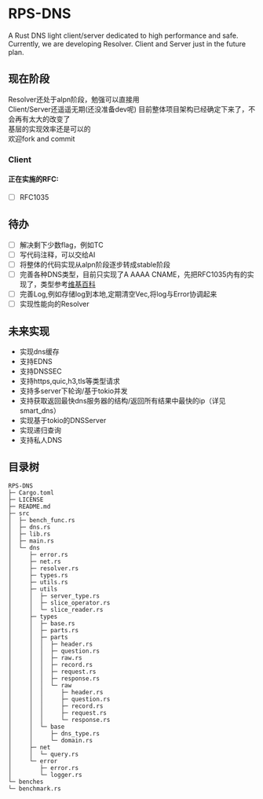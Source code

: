 # RPS-DNS
A Rust DNS light client/server dedicated to high performance and safe.
Currently, we are developing Resolver. Client and Server just in the future plan.

## 现在阶段
Resolver还处于alpn阶段，勉强可以直接用  
Client/Server还遥遥无期(还没准备dev呢)
目前整体项目架构已经确定下来了，不会再有太大的改变了  
基层的实现效率还是可以的  
欢迎fork and commit  

### Client
#### 正在实施的RFC:
- [ ] RFC1035  

## 待办
- [ ] 解决剩下少数flag，例如TC  
- [ ] 写代码注释，可以交给AI  
- [ ] 将整体的代码实现从alpn阶段逐步转成stable阶段
- [ ] 完善各种DNS类型，目前只实现了A AAAA CNAME，先把RFC1035内有的实现了，类型参考[维基百科](https://en.wikipedia.org/wiki/List_of_DNS_record_types) 
- [ ] 完善Log,例如存储log到本地,定期清空Vec,将log与Error协调起来
- [ ] 实现性能向的Resolver  

## 未来实现
- 实现dns缓存
- 支持EDNS
- 支持DNSSEC
- 支持https,quic,h3,tls等类型请求
- 支持多server下轮询/基于tokio并发
- 支持获取返回最快dns服务器的结构/返回所有结果中最快的ip（详见smart_dns）
- 实现基于tokio的DNSServer
- 实现递归查询
- 支持私人DNS

## 目录树
```
RPS-DNS
├─ Cargo.toml
├─ LICENSE
├─ README.md
├─ src
│  ├─ bench_func.rs
│  ├─ dns.rs
│  ├─ lib.rs
│  ├─ main.rs
│  └─ dns
│     ├─ error.rs
│     ├─ net.rs
│     ├─ resolver.rs
│     ├─ types.rs
│     ├─ utils.rs
│     ├─ utils
│     │  ├─ server_type.rs
│     │  ├─ slice_operator.rs
│     │  └─ slice_reader.rs
│     ├─ types
│     │  ├─ base.rs
│     │  ├─ parts.rs
│     │  ├─ parts
│     │  │  ├─ header.rs
│     │  │  ├─ question.rs
│     │  │  ├─ raw.rs
│     │  │  ├─ record.rs
│     │  │  ├─ request.rs
│     │  │  ├─ response.rs
│     │  │  └─ raw
│     │  │     ├─ header.rs
│     │  │     ├─ question.rs
│     │  │     ├─ record.rs
│     │  │     ├─ request.rs
│     │  │     └─ response.rs
│     │  └─ base
│     │     ├─ dns_type.rs
│     │     └─ domain.rs
│     ├─ net
│     │  └─ query.rs
│     └─ error
│        ├─ error.rs
│        └─ logger.rs
└─ benches
└─ benchmark.rs
```